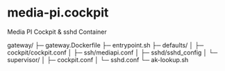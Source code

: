 # media-pi.cockpit

Media PI Cockpit & sshd Container

gateway/
├─ gateway.Dockerfile
├─ entrypoint.sh
├─ defaults/
│  ├─ cockpit/cockpit.conf
│  ├─ ssh/mediapi.conf
│  ├─ sshd/sshd_config
│  └─ supervisor/
│     ├─ cockpit.conf
│     └─ sshd.conf
└─ ak-lookup.sh
